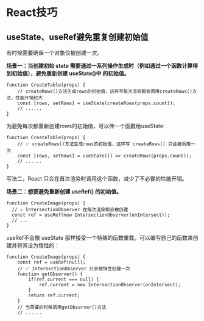 # React技巧

## useState、useRef避免重复创建初始值

有时候需要确保一个对象仅被创建一次。

**场景一：当创建初始 state 需要通过一系列操作生成时（例如通过一个函数计算得到初始值），避免重新创建 useState()中 的初始值。**

```
function CreateTable(props) {
    // createRows()方法生成rows的初始值，这样写每次渲染都会调用createRows()方法，性能开销较大
    const [rows, setRows] = useState(createRows(props.count));
    // ......
}
```

为避免每次都重新创建rows的初始值，可以传一个函数给useState:

```
function CreateTable(props) {
    // ✅ createRows()方法生成rows的初始值，这样写 createRows() 只会被调用一次
    const [rows, setRows] = useState(() => createRows(props.count));
    // ......
}
```

写法二，React 只会在首次渲染时调用这个函数，减少了不必要的性能开销。

**场景二：想要避免重新创建 useRef() 的初始值。**

```
function CreateImage(props) {
  // ⚠️ IntersectionObserver 在每次渲染都会被创建
  const ref = useRef(new IntersectionObserver(onIntersect));
  // ...
}
```

useRef不会像 useState 那样接受一个特殊的函数重载。可以编写自己的函数来创建并将其设为惰性的：

```
function CreateImage(props) {
    const ref = useRef(null);
    // ✅ IntersectionObserver 只会被惰性创建一次
    function getObserver() {
        if(ref.current === null) {
            ref.current = new IntersectionObserver(onIntersect);
        }
        return ref.current;
    }
    // 当需要的时候调用getObserver()方法
    // ......
```
